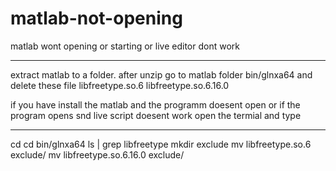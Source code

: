 # matlab-not-opening
matlab wont opening or starting or live editor dont work
___________________________________________________________________________________________________________________________________
extract matlab to a folder. after unzip go to matlab folder bin/glnxa64 and delete these file
libfreetype.so.6 
libfreetype.so.6.16.0
 
 
 if you have install the matlab and the programm doesent open 
 or 
 if the program opens snd live script doesent work open the termial and type
 
_____________________________________________________________________________________________________________________________________  
cd <matlab installer root directory>
cd bin/glnxa64
ls | grep libfreetype
mkdir exclude
mv libfreetype.so.6 exclude/
mv libfreetype.so.6.16.0 exclude/
